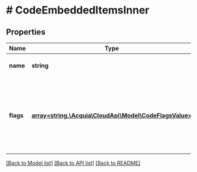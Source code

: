 # # CodeEmbeddedItemsInner

## Properties

Name | Type | Description | Notes
------------ | ------------- | ------------- | -------------
**name** | **string** | The name of the branch or tag. |
**flags** | [**array<string,\Acquia\CloudApi\Model\CodeFlagsValue>**](CodeFlagsValue.md) | An array of various flags that indicate functionality associated with code branches and tags on applications. |

[[Back to Model list]](../../README.md#models) [[Back to API list]](../../README.md#endpoints) [[Back to README]](../../README.md)
